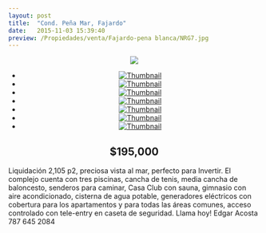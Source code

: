 ```yaml
---
layout: post
title:  "Cond. Peña Mar, Fajardo"
date:   2015-11-03 15:39:40
preview: /Propiedades/venta/Fajardo-pena blanca/NRG7.jpg
---
```


<center>
	<div class="mainImg">
		<img src="/Edweb/Propiedades/venta/Fajardo-pena blanca/NRG7.jpg" class="custom">
	</div>
	<!--aqui comienza las fotos pequeñas -->
	<ul class="thumbnails">
	  <li>
	    <a href="/Edweb/Propiedades/venta/Fajardo-pena blanca/NRG7.jpg">
	      <img class="tumbnails" src="/Edweb/Propiedades/venta/Fajardo-pena blanca/NRG7.jpg" alt="Thumbnail">
	    </a>
	  </li>
	  <li>
	    <a href="/Edweb/Propiedades/venta/Fajardo-pena blanca/NRG1.jpg">
	      <img class="tumbnails" src="/Edweb/Propiedades/venta/Fajardo-pena blanca/NRG1.jpg" alt="Thumbnail">
	    </a>
	  </li>
	  <li>
	    <a href="/Edweb/Propiedades/venta/Fajardo-pena blanca/NRG2.jpg">
	      <img class="tumbnails" src="/Edweb/Propiedades/venta/Fajardo-pena blanca/NRG2.jpg" alt="Thumbnail">
	    </a>
	  </li>
	  <li>
	    <a href="/Edweb/Propiedades/venta/Fajardo-pena blanca/NRG3.jpg">
	      <img class="tumbnails" src="/Edweb/Propiedades/venta/Fajardo-pena blanca/NRG3.jpg" alt="Thumbnail">
	    </a>
	  </li>
	  <li>
	    <a href="/Edweb/Propiedades/venta/Fajardo-pena blanca/NRG4.jpg">
	      <img class="tumbnails" src="/Edweb/Propiedades/venta/Fajardo-pena blanca/NRG4.jpg" alt="Thumbnail">
	    </a>
	  </li>
	  <li>
	    <a href="/Edweb/Propiedades/venta/Fajardo-pena blanca/NRG5.jpg">
	      <img class="tumbnails" src="/Edweb/Propiedades/venta/Fajardo-pena blanca/NRG5.jpg" alt="Thumbnail">
	    </a>
	  </li>
	  <li>
	    <a href="/Edweb/Propiedades/venta/Fajardo-pena blanca/NRG6.jpg">
	      <img class="tumbnails" src="/Edweb/Propiedades/venta/Fajardo-pena blanca/NRG6.jpg" alt="Thumbnail">
	    </a>
	  </li>
	</ul>
	<script src="https://ajax.googleapis.com/ajax/libs/jquery/1.9.1/jquery.min.js"></script>
	<script type="text/javascript" src="/Edweb/js/jquery.simpleGal.js"></script>
	<script>
		$(document).ready(function () {
			$('.thumbnails').simpleGal({
				mainImage: '.custom'
			});
		});
	</script>
</center>

<center><h2>$195,000</h2></center>

Liquidación 2,105 p2, preciosa vista al mar, perfecto para Invertir. El complejo cuenta con tres piscinas, cancha de tenis, media cancha de baloncesto, senderos para caminar, Casa Club con sauna, gimnasio con aire acondicionado, cisterna de agua potable, generadores eléctricos con cobertura para los apartamentos y para todas las áreas comunes, acceso controlado con tele-entry en caseta de seguridad. Llama hoy! Edgar Acosta 787 645 2084
